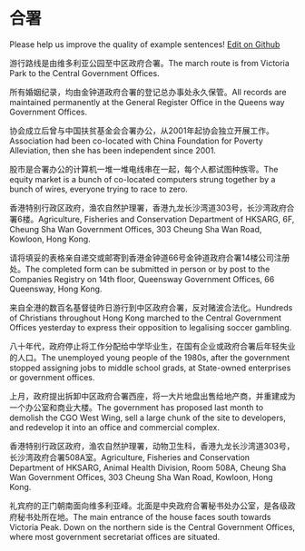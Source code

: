 # 合署

Please help us improve the quality of example sentences! [Edit on Github](https://github.com/jiyushe/jiyu-example-sentence-source/blob/main/chinese/heshu.md)

<p><span class="chinese">游行路线是由维多利亚公园至中区政府合署。</span><span class="english">The march route is from Victoria Park to the Central Government Offices.</span></p>

<p><span class="chinese">所有婚姻纪录，均由金钟道政府合署的登记总办事处永久保管。</span><span class="english">All records are maintained permanently at the General Register Office in the Queens way Government Offices.</span></p>

<p><span class="chinese">协会成立后曾与中国扶贫基金会合署办公，从2001年起协会独立开展工作。</span><span class="english">Association had been co-located with China Foundation for Poverty Alleviation, then she has been independent since 2001.</span></p>

<p><span class="chinese">股市是合署办公的计算机一堆一堆电线串在一起，每个人都试图种族零。</span><span class="english">The equity market is a bunch of co-located computers strung together by a bunch of wires, everyone trying to race to zero.</span></p>

<p><span class="chinese">香港特别行政区政府，渔农自然护理署，香港九龙长沙湾道303号，长沙湾政府合署6楼。</span><span class="english">Agriculture, Fisheries and Conservation Department of HKSARG, 6F, Cheung Sha Wan Government Offices, 303 Cheung Sha Wan Road, Kowloon, Hong Kong.</span></p>

<p><span class="chinese">请将填妥的表格亲自递交或邮寄到香港金钟道66号金钟道政府合署14楼公司注册处。</span><span class="english">The completed form can be submitted in person or by post to the Companies Registry on 14th floor, Queensway Government Offices, 66 Queensway, Hong Kong.</span></p>

<p><span class="chinese">来自全港的数百名基督徒昨日游行到中区政府合署，反对赌波合法化。</span><span class="english">Hundreds of Christians throughout Hong Kong marched to the Central Government Offices yesterday to express their opposition to legalising soccer gambling.</span></p>

<p><span class="chinese">八十年代，政府停止将工作分配给中学毕业生，在国有企业或政府合署后年轻失业的人口。</span><span class="english">The unemployed young people of the 1980s, after the government stopped assigning jobs to middle school grads, at State-owned enterprises or government offices.</span></p>

<p><span class="chinese">上月，政府提出拆卸中区政府合署西座，将一大片地盘出售给地产商，并重建成为一个办公室和商业大楼。</span><span class="english">The government has proposed last month to demolish the CGO West Wing, sell a large chunk of the site to developers, and redevelop it into an office and commercial complex.</span></p>

<p><span class="chinese">香港特别行政区政府，渔农自然护理署，动物卫生科，香港九龙长沙湾道303号，长沙湾政府合署508A室。</span><span class="english">Agriculture, Fisheries and Conservation Department of HKSARG, Animal Health Division, Room 508A, Cheung Sha Wan Government Offices, 303 Cheung Sha Wan Road, Kowloon, Hong Kong.</span></p>

<p><span class="chinese">礼宾府的正门朝南面向维多利亚峰。北面是中央政府合署秘书处办公室，是各级政府秘书处所在地。</span><span class="english">The main entrance of the house faces south towards Victoria Peak. Down on the northern side is the Central Government Offices, where most government secretariat offices are situated.</span></p>

